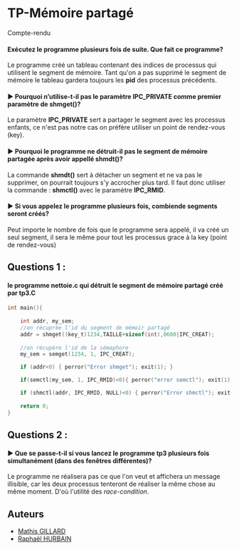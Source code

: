 
# TP-Mémoire partagé
Compte-rendu





#### Exécutez le programme plusieurs fois de suite. Que fait ce programme?

 Le programme créé un tableau contenant des indices de processus qui utilisent le segment de mémoire. Tant qu'on a pas supprimé le segment de mémoire
 le tableau gardera toujours les **pid** des processus précédents.

#### ► Pourquoi n’utilise-t-il pas le paramètre IPC_PRIVATE comme premier paramètre de shmget()?

Le paramètre **IPC_PRIVATE** sert a partager le segment avec les processus enfants, ce n'est pas notre cas on préfère utiliser un point de rendez-vous (key).

#### ► Pourquoi le programme ne détruit-il pas le segment de mémoire partagée après avoir appellé shmdt()?

La commande **shmdt()** sert à détacher un segment et ne va pas le supprimer, on pourrait toujours s'y accrocher plus tard.
Il faut donc utiliser la commande : **shmctl()** avec le paramètre **IPC_RMID**.

#### ► Si vous appelez le programme plusieurs fois, combiende segments seront créés?

Peut importe le nombre de fois que le programme sera appelé, il va créé un seul segment, il sera le même pour tout les processus grace 
à la key (point de rendez-vous)

## Questions 1 :
#### le programme nettoie.c qui détruit le segment de mémoire partagé créé par tp3.C
```c
int main(){
    
    int addr, my_sem;
    //on récuprèe l'id du segment de mémoir partagé
    addr = shmget((key_t)1234,TAILLE+sizeof(int),0600|IPC_CREAT);
    
    //on récupère l'id de la sémaphore
    my_sem = semget(1234, 1, IPC_CREAT);

    if (addr<0) { perror("Error shmget"); exit(1); }

    if(semctl(my_sem, 1, IPC_RMID)<0){ perror("error semctl"); exit(1); }

    if (shmctl(addr, IPC_RMID, NULL)<0) { perror("Error shmctl"); exit(1); }
  
    return 0;
}
```


## Questions 2 :
#### ► Que se passe-t-il si vous lancez le programme tp3 plusieurs fois simultanément (dans des fenêtres différentes)?

Le programme ne réalisera pas ce que l'on veut et affichera un message illisible, car les deux processus tenteront de réaliser la même chose 
au même moment. D'où l'utilité des *race-condition*.


## Auteurs

- [Mathis GILLARD](https://github.com/MATGILL)
- [Raphaël HURBAIN](https://github.com/WizMxn)

